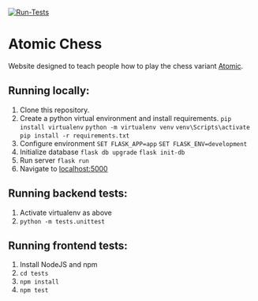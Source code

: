 [![Run-Tests](https://github.com/APM246/Atomic-Chess/actions/workflows/run-tests.yml/badge.svg)](https://github.com/APM246/Atomic-Chess/actions/workflows/run-tests.yml)
# Atomic Chess
Website designed to teach people how to play the chess variant [Atomic](https://en.wikipedia.org/wiki/Atomic_chess).

## Running locally:
1. Clone this repository.
2. Create a python virtual environment and install requirements.
`pip install virtualenv`
`python -m virtualenv venv`
`venv\Scripts\activate`
`pip install -r requirements.txt`
3. Configure environment
`SET FLASK_APP=app`
`SET FLASK_ENV=development`
4. Initialize database
`flask db upgrade`
`flask init-db`
5. Run server
`flask run`
6. Navigate to [localhost:5000](http://localhost:5000)

## Running backend tests:
1. Activate virtualenv as above
2. `python -m tests.unittest`

## Running frontend tests:
1. Install NodeJS and npm
2. `cd tests`
3. `npm install`
4. `npm test`

